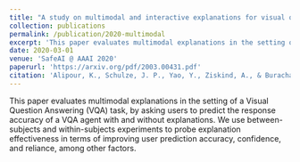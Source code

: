 ```yaml
---
title: "A study on multimodal and interactive explanations for visual question answering"
collection: publications
permalink: /publication/2020-multimodal
excerpt: 'This paper evaluates multimodal explanations in the setting of a Visual Question Answering (VQA) task, by asking users to predict the response accuracy of a VQA agent with and without explanations. We use between-subjects and within-subjects experiments to probe explanation effectiveness in terms of improving user prediction accuracy, confidence, and reliance, among other factors.'
date: 2020-03-01
venue: 'SafeAI @ AAAI 2020'
paperurl: 'https://arxiv.org/pdf/2003.00431.pdf'
citation: 'Alipour, K., Schulze, J. P., Yao, Y., Ziskind, A., & Burachas, G. (2020). A study on multimodal and interactive explanations for visual question answering. arXiv preprint arXiv:2003.00431.'
---
```

This paper evaluates multimodal explanations in the setting of a Visual Question Answering (VQA) task, by asking users to predict the response accuracy of a VQA agent with and without explanations. We use between-subjects and within-subjects experiments to probe explanation effectiveness in terms of improving user prediction accuracy, confidence, and reliance, among other factors. 